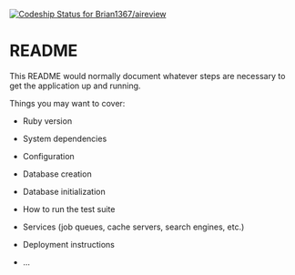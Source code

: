 [![Codeship Status for Brian1367/aireview](https://app.codeship.com/projects/0efefc00-00a0-0137-7a26-7aac10a714af/status?branch=master)](/projects/324703)

# README

This README would normally document whatever steps are necessary to get the
application up and running.

Things you may want to cover:

* Ruby version

* System dependencies

* Configuration

* Database creation

* Database initialization

* How to run the test suite

* Services (job queues, cache servers, search engines, etc.)

* Deployment instructions

* ...
